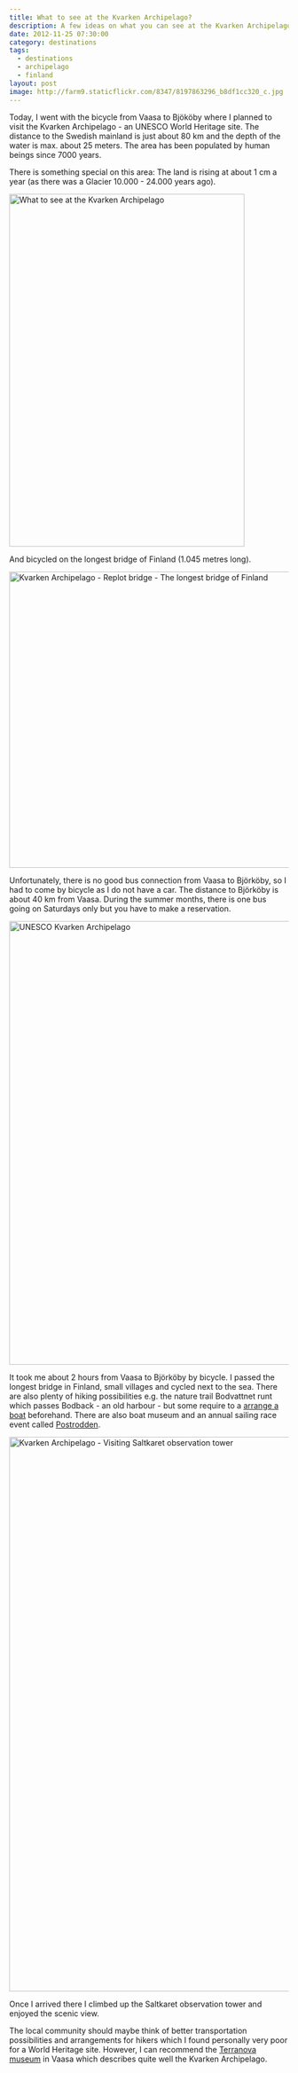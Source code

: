 ```yaml
---
title: What to see at the Kvarken Archipelago?
description: A few ideas on what you can see at the Kvarken Archipelago
date: 2012-11-25 07:30:00
category: destinations
tags:
  - destinations
  - archipelago
  - finland
layout: post
image: http://farm9.staticflickr.com/8347/8197863296_b8df1cc320_c.jpg
---
```

Today, I went with the bicycle from Vaasa to Bjököby where I planned to visit the Kvarken Archipelago - an UNESCO World Heritage site. The distance to the Swedish mainland is just about 80 km and the depth of the water is max. about 25 meters. The area has been populated by human beings since 7000 years.

There is something special on this area: The land is rising at about 1 cm a year (as there was a Glacier 10.000 - 24.000 years ago).

<img src="http://farm9.staticflickr.com/8347/8197863296_b8df1cc320_c.jpg" width="424" height="636" alt="What to see at the Kvarken Archipelago" >
<br>
<!--more-->

And bicycled on the longest bridge of Finland (1.045 metres long).

<img src="http://farm9.staticflickr.com/8070/8197870862_f64dd59551_c.jpg" width="800" height="534" alt="Kvarken Archipelago - Replot bridge - The longest bridge of Finland">

Unfortunately, there is no good bus connection from Vaasa to Bj&#246;rk&#246;by, so I had to come by bicycle as I do not have a car. The distance to Bj&#246;rk&#246;by is about 40 km from Vaasa. During the summer months, there is one bus going on Saturdays only but you have to make a reservation.

<img src="http://farm9.staticflickr.com/8344/8197787874_dba280322a_c.jpg" width="534" height="800" alt="UNESCO Kvarken Archipelago">

It took me about 2 hours from Vaasa to Björköby by bicycle. I passed the longest bridge in Finland, small villages and cycled next to the sea. There are also plenty of hiking possibilities e.g. the nature trail Bodvattnet runt which passes Bodback - an old harbour - but some require to a <a href="http://www.kvarkenworldheritage.fi/experience-kvarken/boat-transport/" target="_blank">arrange a boat</a> beforehand. There are also boat museum and an annual sailing race event called <a href="http://sv.wikipedia.org/wiki/Postrodden" target="_blank">Postrodden</a>.

<img src="http://farm9.staticflickr.com/8346/8196683667_b737c8a6f2_c.jpg" width="1000" alt="Kvarken Archipelago - Visiting Saltkaret observation tower">

Once I arrived there I climbed up the Saltkaret observation tower and enjoyed the scenic view.

The local community should maybe think of better transportation possibilities and arrangements for hikers which I found personally very poor for a World Heritage site. However, I can recommend the <a href="http://www.pohjanmaanmuseo.fi/?page=TERRANOVA&setlang=l3" target="_blank">Terranova museum</a> in Vaasa which describes quite well the Kvarken Archipelago.
